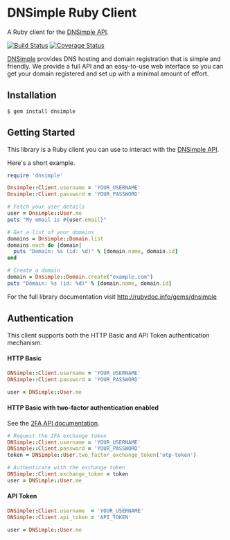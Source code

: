 # DNSimple Ruby Client

A Ruby client for the [DNSimple API](http://developer.dnsimple.com/).

[![Build Status](https://travis-ci.org/aetrion/dnsimple-ruby.svg?branch=master)](https://travis-ci.org/aetrion/dnsimple-ruby)
[![Coverage Status](https://img.shields.io/coveralls/aetrion/dnsimple-ruby.svg)](https://coveralls.io/r/aetrion/dnsimple-ruby?branch=master)

[DNSimple](https://dnsimple.com/) provides DNS hosting and domain registration that is simple and friendly.
We provide a full API and an easy-to-use web interface so you can get your domain registered and set up with a minimal amount of effort.


## Installation

```
$ gem install dnsimple
```


## Getting Started

This library is a Ruby client you can use to interact with the [DNSimple API](http://developer.dnsimple.com/). 

Here's a short example.

```ruby
require 'dnsimple'

Dnsimple::Client.username = 'YOUR_USERNAME'
Dnsimple::Client.password = 'YOUR_PASSWORD'

# Fetch your user details
user = Dnsimple::User.me
puts "My email is #{user.email}"

# Get a list of your domains
domains = Dnsimple::Domain.list
domains.each do |domain|
  puts "Domain: %s (id: %d)" % [domain.name, domain.id]
end

# Create a domain
domain = Dnsimple::Domain.create("example.com")
puts "Domain: %s (id: %d)" % [domain.name, domain.id]
```

For the full library documentation visit http://rubydoc.info/gems/dnsimple


## Authentication

This client supports both the HTTP Basic and API Token authentication mechanism.

#### HTTP Basic

```ruby
DNSimple::Client.username = 'YOUR_USERNAME'
DNSimple::Client.password = 'YOUR_PASSWORD'

user = DNSimple::User.me
```

#### HTTP Basic with two-factor authentication enabled

See the [2FA API documentation](http://developer.dnsimple.com/authentication/#twofa).

```ruby
# Request the 2FA exchange token
DNSimple::Client.username = 'YOUR_USERNAME'
DNSimple::Client.password = 'YOUR_PASSWORD'
token = DNSimple::User.two_factor_exchange_token('otp-token')

# Authenticate with the exchange token
DNSimple::Client.exchange_token = token
user = DNSimple::User.me
```

#### API Token

```ruby
DNSimple::Client.username  = 'YOUR_USERNAME'
DNSimple::Client.api_token = 'API_TOKEN'

user = DNSimple::User.me
```
